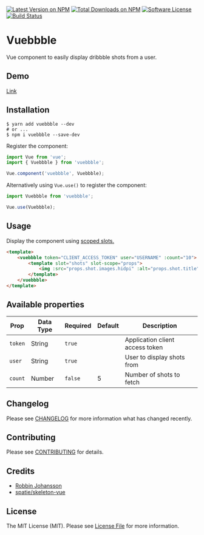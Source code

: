 [![Latest Version on NPM](https://img.shields.io/npm/v/vuebbble.svg?style=flat-square)](https://npmjs.com/package/vuebbble)
[![Total Downloads on NPM](https://img.shields.io/npm/dt/vuebbble.svg)](https://www.npmjs.com/package/vuebbble)
[![Software License](https://img.shields.io/badge/license-MIT-brightgreen.svg?style=flat-square)](LICENSE.md)
[![Build Status](https://img.shields.io/travis/robbinfellow/vuebbble/master.svg?style=flat-square)](https://travis-ci.org/robbinfellow/vuebbble)

# Vuebbble
Vue component to easily display dribbble shots from a user.

## Demo

[Link](https://robbinfellow.github.io/vuebbble/)

## Installation
```shell
$ yarn add vuebbble --dev
# or ...
$ npm i vuebbble --save-dev
```

Register the component:

```javascript
import Vue from 'vue';
import { Vuebbble } from 'vuebbble';

Vue.component('vuebbble', Vuebbble);
```

Alternatively using `Vue.use()` to register the component:

```javascript
import Vuebbble from 'vuebbble';

Vue.use(Vuebbble);
```

## Usage

Display the component using [scoped slots.](https://vuejs.org/v2/guide/components.html#Scoped-Slots)

```html
<template>
    <vuebbble token="CLIENT_ACCESS_TOKEN" user="USERNAME" :count="10">
        <template slot="shots" slot-scope="props">
            <img :src="props.shot.images.hidpi" :alt="props.shot.title">
        </template>
    </vuebbble>
</template>
```

## Available properties

Prop           | Data Type  | Required  | Default   | Description
-------------- | ---------- | --------- | -------   | -----------
`token`        | String     | `true`    |           | Application client access token
`user`         | String     | `true`    |           | User to display shots from
`count`        | Number     | `false`   | 5         | Number of shots to fetch

## Changelog

Please see [CHANGELOG](CHANGELOG.md) for more information what has changed recently.

## Contributing

Please see [CONTRIBUTING](CONTRIBUTING.md) for details.

## Credits

* [Robbin Johansson](https://github.com/robbinfellow)
* [spatie/skeleton-vue](https://github.com/spatie/skeleton-vue)

## License

The MIT License (MIT). Please see [License File](LICENSE.md) for more information.
